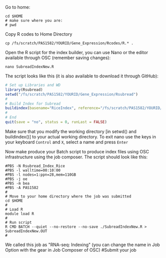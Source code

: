 Go to home:
```
cd $HOME
# make sure where you are:
# pwd
```
Copy R codes to Home Directory
```
cp /fs/scratch/PAS1582/YOURID/Gene_Expression/Rcodes/R.* .
```
Open the R script for the index builder, you can use Nano or the editor available through OSC (remember saving changes):
```
nano SubreadIndexNew.R
```
The script looks like this (it is also available to download it through GitHub):
```R
# Set up Libraries and WD
library(Rsubread)
setwd("/fs/scratch/PAS1582/YOURID/Gene_Expression/Rsubread")
#
# Build Index for Subread
buildindex(basename="RiceIndex", reference="/fs/scratch/PAS1582/YOURID/Gene_Expression/RiceSeq/rice_r7_masked_seqs.fasta", memory=100000)
#
# End
quit(save = "no", status = 0, runLast = FALSE)
```

Make sure that you modify the working directory [in setwd() and buildindex()] to your actual working directory. To exit nano use the keys in your keyboard ```Control``` and ```X```, select a name and press ```Enter```

Now make produce your Batch script to produce index files using OSC infrastructure using the job composer. The script should look like this:
```Shell
#PBS -N Rsubread_Index_Rice
#PBS -l walltime=00:10:00
#PBS -l nodes=1:ppn=28,mem=110GB
#PBS -j oe
#PBS -m bea
#PBS -A PAS1582
#
# Move to your home directory where the job was submitted
cd $HOME
#
# Load R
module load R
#
# Run script
R CMD BATCH --quiet --no-restore --no-save ./SubreadIndexNew.R > SubreadIndexNew.OUT
#
```
We called this job as "RNA-seq: Indexing" (you can change the name in Job Option with the gear in Job Composer of OSC)
#Submit your job
